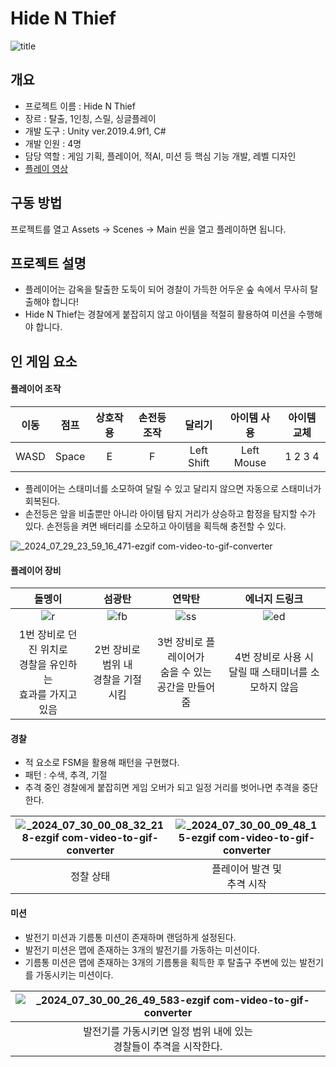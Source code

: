 # Hide N Thief
![title](https://github.com/user-attachments/assets/4ead7a90-ce1a-4e67-86c4-af3bc80698bc)

## 개요
- 프로젝트 이름 : Hide N Thief
- 장르 : 탈출, 1인칭, 스릴, 싱글플레이
- 개발 도구 : Unity ver.2019.4.9f1, C#
- 개발 인원 : 4명
- 담당 역할 : 게임 기획, 플레이어, 적AI, 미션 등 핵심 기능 개발, 레벨 디자인
- [플레이 영상](https://youtu.be/MD06Pu0dQ08)

## 구동 방법
프로젝트를 열고 Assets -> Scenes -> Main 씬을 열고 플레이하면 됩니다.

## 프로젝트 설명
- 플레이어는 감옥을 탈출한 도둑이 되어 경찰이 가득한 어두운 숲 속에서 무사히 탈출해야 합니다!
- Hide N Thief는 경찰에게 붙잡히지 않고 아이템을 적절히 활용하여 미션을 수행해야 합니다.

## 인 게임 요소
#### 플레이어 조작

|이동|점프|상호작용|손전등 조작|달리기|아이템 사용|아이템 교체|
| :---: |:---:|:---:|:---:|:---:|:---:|:---:|
|WASD| Space |E|F|Left Shift|Left Mouse|1 2 3 4|
- 플레이어는 스태미너를 소모하여 달릴 수 있고 달리지 않으면 자동으로 스태미너가 회복된다.
- 손전등은 앞을 비출뿐만 아니라 아이템 탐지 거리가 상승하고 함정을 탐지할 수가 있다. 손전등을 켜면 배터리를 소모하고 아이템을 획득해 충전할 수 있다.

![_2024_07_29_23_59_16_471-ezgif com-video-to-gif-converter](https://github.com/user-attachments/assets/7020a6d5-17a8-442f-b97a-6800e258af5e)


#### 플레이어 장비

|돌멩이|섬광탄|연막탄|에너지 드링크
|:---:|:---:|:---:|:---:|
|![r](https://github.com/user-attachments/assets/8a82ed7d-027c-41c1-add3-31a555dc7457)|![fb](https://github.com/user-attachments/assets/53b82198-ba14-4bf4-8a3e-cdf124f3123a)|![ss](https://github.com/user-attachments/assets/cdc52bc2-0da3-4102-98a9-eff84a82bf0a)|![ed](https://github.com/user-attachments/assets/f1643f47-f93c-43e0-80f7-25b57ace1169)|
|1번 장비로 던진 위치로<br>경찰을 유인하는<br>효과를 가지고 있음|2번 장비로 범위 내<br>경찰을 기절시킴|3번 장비로 플레이어가<br>숨을 수 있는<br>공간을 만들어줌|4번 장비로 사용 시<br>달릴 때 스태미너를 소모하지 않음|


#### 경찰
- 적 요소로 FSM을 활용해 패턴을 구현했다.
- 패턴 : 수색, 추격, 기절
- 추격 중인 경찰에게 붙잡히면 게임 오버가 되고 일정 거리를 벗어나면 추격을 중단한다.

|![_2024_07_30_00_08_32_218-ezgif com-video-to-gif-converter](https://github.com/user-attachments/assets/6e35042c-5183-48d0-a529-85567631d51a)|![_2024_07_30_00_09_48_15-ezgif com-video-to-gif-converter](https://github.com/user-attachments/assets/4f80e799-d5d7-4aa2-b81e-41e2d05f050b)|![_2024_07_30_00_10_57_539-ezgif com-video-to-gif-converter](https://github.com/user-attachments/assets/c7776cb1-71b0-4b3e-b808-1203b0e4e20b)|
| :---: |:---:|:---:|
|정찰 상태| 플레이어 발견 및<br>추격 시작 |기절 상태|


#### 미션
- 발전기 미션과 기름통 미션이 존재하며 랜덤하게 설정된다.
- 발전기 미션은 맵에 존재하는 3개의 발전기를 가동하는 미션이다.
- 기름통 미션은 맵에 존재하는 3개의 기름통을 획득한 후 탈출구 주변에 있는 발전기를 가동시키는 미션이다.

|![_2024_07_30_00_26_49_583-ezgif com-video-to-gif-converter](https://github.com/user-attachments/assets/cdcfd8e1-fade-4b81-89a1-ad33bb725626)|
|:---:|
|발전기를 가동시키면 일정 범위 내에 있는<br>경찰들이 추격을 시작한다.|


